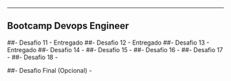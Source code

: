 -------------------------------------------------------------------
Bootcamp Devops Engineer
-------------------------------------------------------------------

##- Desafio 11 - Entregado
##- Desafio 12 - Entregado
##- Desafio 13 - Entregado
##- Desafio 14 - 
##- Desafio 15 - 
##- Desafio 16 - 
##- Desafio 17 - 
##- Desafio 18 - 

##- Desafio Final (Opcional) - 